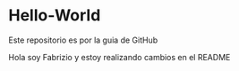 # Hello-World
Este repositorio es por la guia de GitHub

Hola soy Fabrizio y estoy realizando cambios en el README
